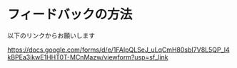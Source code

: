 # フィードバックの方法

以下のリンクからお願いします

https://docs.google.com/forms/d/e/1FAIpQLSeJ_uLqCmH80sbI7V8L5QP_l4kBPEa3ikwE1HHT0T-MCnMazw/viewform?usp=sf_link
